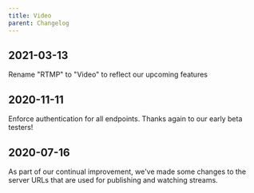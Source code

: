 ```yaml
---
title: Video
parent: Changelog
---
```


## 2021-03-13

Rename "RTMP" to "Video" to reflect our upcoming features

## 2020-11-11

Enforce authentication for all endpoints. Thanks again to our early beta testers!

## 2020-07-16

As part of our continual improvement, we've made some changes to the server URLs that are used for publishing and watching streams.
